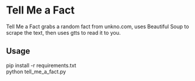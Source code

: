 # Tell Me a Fact

<p>Tell Me a Fact grabs a random fact from unkno.com, uses Beautiful Soup to scrape the text, then uses gtts to read it to you.</p>

## Usage
pip install -r requirements.txt<br />
python tell_me_a_fact.py
